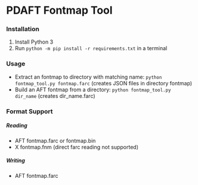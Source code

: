 PDAFT Fontmap Tool
==================

### Installation
1. Install Python 3
2. Run `python -m pip install -r requirements.txt` in a terminal

### Usage
- Extract an fontmap to directory with matching name: `python fontmap_tool.py fontmap.farc`
    (creates JSON files in directory fontmap)
- Build an AFT fontmap from a directory: `python fontmap_tool.py dir_name`
    (creates dir_name.farc)

### Format Support
##### Reading
- AFT fontmap.farc or fontmap.bin
- X fontmap.fnm (direct farc reading not supported)

##### Writing
- AFT fontmap.farc